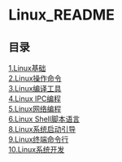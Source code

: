# Linux_README

## 目录
[1.Linux基础]()<br>
[2.Linux操作命令]()<br>
[3.Linux编译工具]()<br>
[4.Linux IPC编程]()<br>
[5.Linux网络编程]()<br>
[6.Linux Shell脚本语言]()<br>
[8.Linux系统启动引导]()<br>
[9.Linux终端命令行]()<br>
[10.Linux系统开发]()<br>
